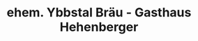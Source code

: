 ---
title: "ehem. Ybbstal Bräu - Gasthaus Hehenberger"
url: /waidhofen-an-der-ybbs/ehem-ybbstal-braeu-gasthaus-hehenberger/
shop: Leerstehend
---